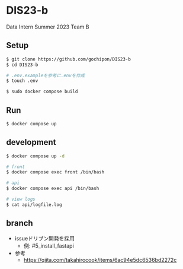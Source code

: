 # DIS23-b
Data Intern Summer 2023 Team B

## Setup
```bash
$ git clone https://github.com/gochipon/DIS23-b
$ cd DIS23-b

# .env.exampleを参考に.envを作成
$ touch .env

$ sudo docker compose build
```

## Run
```bash
$ docker compose up
```

## development
```bash
$ docker compose up -d

# front
$ docker compose exec front /bin/bash

# api
$ docker compose exec api /bin/bash

# view logs
$ cat api/logfile.log
```

## branch
- issueドリブン開発を採用
    - 例: #5_install_fastapi
- 参考
    - https://qiita.com/takahirocook/items/6ac94e5dc6536bd2272c
